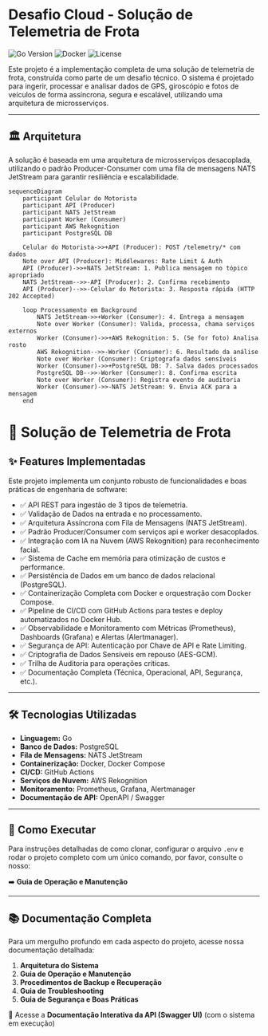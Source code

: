 # Desafio Cloud - Solução de Telemetria de Frota

![Go Version](https://img.shields.io/badge/Go-1.24-blue.svg)
![Docker](https://img.shields.io/badge/Docker-24.0-blue.svg)
![License](https://img.shields.io/badge/License-Apache%202.0-blue.svg)

Este projeto é a implementação completa de uma solução de telemetria de frota, construída como parte de um desafio técnico. O sistema é projetado para ingerir, processar e analisar dados de GPS, giroscópio e fotos de veículos de forma assíncrona, segura e escalável, utilizando uma arquitetura de microsserviços.

---

## 🏛️ Arquitetura

A solução é baseada em uma arquitetura de microsserviços desacoplada, utilizando o padrão Producer-Consumer com uma fila de mensagens NATS JetStream para garantir resiliência e escalabilidade.

```mermaid
sequenceDiagram
    participant Celular do Motorista
    participant API (Producer)
    participant NATS JetStream
    participant Worker (Consumer)
    participant AWS Rekognition
    participant PostgreSQL DB

    Celular do Motorista->>+API (Producer): POST /telemetry/* com dados
    Note over API (Producer): Middlewares: Rate Limit & Auth
    API (Producer)->>+NATS JetStream: 1. Publica mensagem no tópico apropriado
    NATS JetStream-->>-API (Producer): 2. Confirma recebimento
    API (Producer)-->>-Celular do Motorista: 3. Resposta rápida (HTTP 202 Accepted)

    loop Processamento em Background
        NATS JetStream->>+Worker (Consumer): 4. Entrega a mensagem
        Note over Worker (Consumer): Valida, processa, chama serviços externos
        Worker (Consumer)->>+AWS Rekognition: 5. (Se for foto) Analisa rosto
        AWS Rekognition-->>-Worker (Consumer): 6. Resultado da análise
        Note over Worker (Consumer): Criptografa dados sensíveis
        Worker (Consumer)->>+PostgreSQL DB: 7. Salva dados processados
        PostgreSQL DB-->>-Worker (Consumer): 8. Confirma escrita
        Note over Worker (Consumer): Registra evento de auditoria
        Worker (Consumer)->>-NATS JetStream: 9. Envia ACK para a mensagem
    end
```
# 🚚 Solução de Telemetria de Frota

## ✨ Features Implementadas

Este projeto implementa um conjunto robusto de funcionalidades e boas práticas de engenharia de software:

- ✅ API REST para ingestão de 3 tipos de telemetria.
- ✅ Validação de Dados na entrada e no processamento.
- ✅ Arquitetura Assíncrona com Fila de Mensagens (NATS JetStream).
- ✅ Padrão Producer/Consumer com serviços api e worker desacoplados.
- ✅ Integração com IA na Nuvem (AWS Rekognition) para reconhecimento facial.
- ✅ Sistema de Cache em memória para otimização de custos e performance.
- ✅ Persistência de Dados em um banco de dados relacional (PostgreSQL).
- ✅ Containerização Completa com Docker e orquestração com Docker Compose.
- ✅ Pipeline de CI/CD com GitHub Actions para testes e deploy automatizados no Docker Hub.
- ✅ Observabilidade e Monitoramento com Métricas (Prometheus), Dashboards (Grafana) e Alertas (Alertmanager).
- ✅ Segurança de API: Autenticação por Chave de API e Rate Limiting.
- ✅ Criptografia de Dados Sensíveis em repouso (AES-GCM).
- ✅ Trilha de Auditoria para operações críticas.
- ✅ Documentação Completa (Técnica, Operacional, API, Segurança, etc.).

---

## 🛠️ Tecnologias Utilizadas

- **Linguagem:** Go  
- **Banco de Dados:** PostgreSQL  
- **Fila de Mensagens:** NATS JetStream  
- **Containerização:** Docker, Docker Compose  
- **CI/CD:** GitHub Actions  
- **Serviços de Nuvem:** AWS Rekognition  
- **Monitoramento:** Prometheus, Grafana, Alertmanager  
- **Documentação de API:** OpenAPI / Swagger  

---

## 🚀 Como Executar

Para instruções detalhadas de como clonar, configurar o arquivo `.env` e rodar o projeto completo com um único comando, por favor, consulte o nosso:

➡️ **Guia de Operação e Manutenção**

---

## 📚 Documentação Completa

Para um mergulho profundo em cada aspecto do projeto, acesse nossa documentação detalhada:

1. **Arquitetura do Sistema**  
2. **Guia de Operação e Manutenção**  
3. **Procedimentos de Backup e Recuperação**  
4. **Guia de Troubleshooting**  
5. **Guia de Segurança e Boas Práticas**  

📎 Acesse a **Documentação Interativa da API (Swagger UI)** (com o sistema em execução)